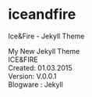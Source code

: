 # iceandfire
Ice&amp;Fire - Jekyll Theme 

My New Jekyll Theme <br>
ICE&FIRE <br>
Created: 01.03.2015 <br>
Version: V.0.0.1 <br>
Blogware : Jekyll <br>


